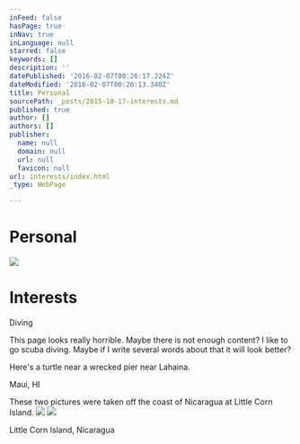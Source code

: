 ```yaml
---
inFeed: false
hasPage: true
inNav: true
inLanguage: null
starred: false
keywords: []
description: ''
datePublished: '2016-02-07T00:26:17.224Z'
dateModified: '2016-02-07T00:26:13.340Z'
title: Personal
sourcePath: _posts/2015-10-17-interests.md
published: true
author: []
authors: []
publisher:
  name: null
  domain: null
  url: null
  favicon: null
url: interests/index.html
_type: WebPage

---
```

# Personal
![](https://the-grid-user-content.s3-us-west-2.amazonaws.com/8fae0baf-0a65-40ad-86a5-1825b3f66bc4.JPG)

# Interests

Diving

This page looks really horrible.  Maybe there is not enough content?  I like to go scuba diving.  Maybe if I write several words about that it will look better?

Here's a turtle near a wrecked pier near Lahaina.

Maui, HI

These two pictures were taken off the coast of Nicaragua at Little Corn Island.
![](https://the-grid-user-content.s3-us-west-2.amazonaws.com/7ae843b1-3270-4a9e-8221-b76b2a2db085.jpg)
![](https://the-grid-user-content.s3-us-west-2.amazonaws.com/22025c3c-1367-480d-ba3d-78355f2bdaff.jpg)

Little Corn Island, Nicaragua